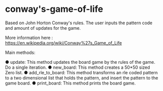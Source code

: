 # conway's-game-of-life

Based on John Horton Conway's rules.
The user inputs the pattern code and amount of updates for the game.

More information here : https://en.wikipedia.org/wiki/Conway%27s_Game_of_Life

Main methods:

● update: This method updates the board game by the rules of the game. Do a single iteration.
● new_board: This method creates a 50*50 sized Zero list.
● add_rle_to_board: This method transforms an rle coded pattern to a two dimensional list that holds the pattern, and insert the pattern to the game board.
● print_board: This method prints the board game.
